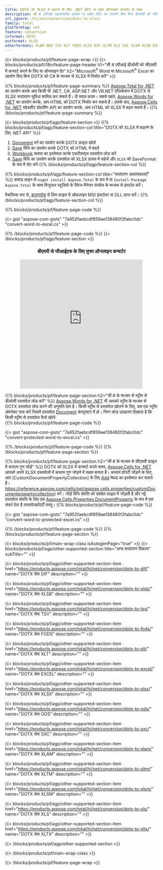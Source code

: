 ```yaml
---
title: DOTX को XLSX में बदलने के लिए .NET API या मुफ्त ऑनलाइन कन्वर्टर के साथ
description: सी # एपीआई माइक्रोसॉफ्ट एक्सेल या एडोब रीडर का उपयोग किए बिना डीओसी को सीएसवी में कनवर्ट करने के लिए या ऑनलाइन। कोड को एकीकृत करने से पहले मुफ्त बीएमपी से जीआईएफ ऑनलाइन परिवर्तक का त्वरित परीक्षण करें। 
url_ignore: /hi/net/conversion/dotx-to-xlsx/
family: total
platformtag: net
feature: conversion
informat: DOTX
outformat: XLSX
otherformats: XLAM ODS TSV XLT FODS XLSX DIF XLTM XLS SXC XLSM XLSB EXCEL XLSX
---
```

{{< blocks/products/pf/feature-page-wrap >}}
{{< blocks/products/pf/i18n/feature-page-header h1="सी # एपीआई डीओसी को सीएसवी में कनवर्ट करने के लिए या ऑनलाइन ऐप" h2="Microsoft<sup>&reg;</sup> Word या Microsoft<sup>&reg;</sup> Excel का उपयोग किए बिना DOTX को C# के माध्यम से XLSX में निर्यात करें" >}}

{{% blocks/products/pf/feature-page-summary %}}
[Aspose.Total for .NET](https://products.aspose.com/total/net/) का उपयोग करके आप किसी भी .NET, C#, ASP.NET और VB.NET एप्लिकेशन में DOTX से XLSX रूपांतरण सुविधा शामिल कर सकते हैं। दो सरल कदम। सबसे पहले, [Aspose.Words for .NET](https://products.aspose.com/words/net/) का उपयोग करके, आप HTML को DOTX निर्यात कर सकते हैं। उसके बाद, [Aspose.Cells for .NET](https://products.aspose.com/cells/net/) स्प्रेडशीट प्रोग्रामिंग API का उपयोग करके, आप HTML को XLSX में बदल सकते हैं।
{{% /blocks/products/pf/feature-page-summary  %}}

{{< blocks/products/pf/agp/feature-section >}}
{{% blocks/products/pf/agp/feature-section-col title="DOTX को XLSX में बदलने के लिए .NET API" %}}
1. [Document](https://reference.aspose.com/words/net/aspose.words/Document) वर्ग का उपयोग करके DOTX फ़ाइल खोलें
2. [Save](https://reference.aspose.com/words/net/aspose.words.Document/save/methods/4) विधि का उपयोग करके DOTX को HTML में बदलें
3. [Workbook](https://reference.aspose.com/cells/net/aspose.cells/workbook) क्लास का इस्तेमाल करके एचटीएमएल दस्तावेज़ लोड करें
4. [Save](https://reference.aspose.com/cells/net/aspose.cells.workbook/save/methods/4) विधि का उपयोग करके दस्तावेज़ को XLSX प्रारूप में सहेजें और `XLSX` को SaveFormat के रूप में सेट करें
{{% /blocks/products/pf/agp/feature-section-col %}}

{{% blocks/products/pf/agp/feature-section-col title="रूपांतरण आवश्यकताएँ" %}}
कमांड लाइन से ```nuget install Aspose.Total``` के रूप में या ```Install-Package Aspose.Total``` के साथ विजुअल स्टूडियो के पैकेज मैनेजर कंसोल के माध्यम से इंस्टॉल करें।

वैकल्पिक रूप से, [डाउनलोड](https://releases.aspose.com/total/net) से ज़िप फ़ाइल में ऑफ़लाइन MSI इंस्टॉलर या DLL प्राप्त करें।
{{% /blocks/products/pf/agp/feature-section-col %}}

{{% blocks/products/pf/feature-page-code %}}

{{< gist "aspose-com-gists" "7a952faebcdf859aef38480f2fabc0dc" "convert-word-to-excel.cs" >}}


{{% /blocks/products/pf/feature-page-code %}}
{{< /blocks/products/pf/agp/feature-section >}}
<div class="container-fluid agp-content bg-white aboutfile box-1 vh100 section nopbtm">
<div class=container>
<div class=row>
<div class="demobox tc col-md-12 padding-0" align="center">

<h3>बीएमपी से जीआईएफ के लिए मुफ्त ऑनलाइन कन्वर्टर</h3>

<iframe style="border: none; height: 426px;" scrolling="no" src="https://total-conversion-app-65z5r2lp.qa.k8s.dynabic.com/?to=xlsx&from=dotx" id="child-iframe" width="80%"></iframe>

</div></div>
</div></div>

{{% blocks/products/pf/feature-page-section  h2="सी # के माध्यम से स्ट्रीम से डीओसी दस्तावेज़ लोड करें" %}}
[Aspose.Words for .NET](https://products.aspose.com/words/net/) भी आपको स्ट्रीम के माध्यम से DOTX दस्तावेज़ लोड करने की अनुमति देता है। किसी स्ट्रीम से दस्तावेज़ खोलने के लिए, बस एक स्ट्रीम ऑब्जेक्ट पास करें जिसमें दस्तावेज़ [Document](https://reference.aspose.com/words/net/aspose.words/Document) कंस्ट्रक्टर में हो। निम्न कोड उदाहरण दिखाता है कि किसी स्ट्रीम से दस्तावेज़ कैसे खोलें:  
{{% blocks/products/pf/feature-page-code %}}

{{< gist "aspose-com-gists" "7a952faebcdf859aef38480f2fabc0dc" "convert-protected-word-to-excel.cs" >}}

{{% /blocks/products/pf/feature-page-code  %}}
{{% /blocks/products/pf/feature-page-section %}}

{{% blocks/products/pf/feature-page-section  h2="सी # के माध्यम से सीएसवी फ़ाइल में कस्टम गुण जोड़ें" %}}
DOTX को XLSX में कनवर्ट करते समय, [Aspose.Cells for .NET](https://products.aspose.com/cells/net/) आपको अपने XLSX दस्तावेज़ों में कस्टम गुण जोड़ने में सक्षम बनाता है। कस्टम प्रॉपर्टी जोड़ने के लिए, आप [CustomDocumentPropertyCollection] के लिए [Add](https://reference.aspose.com/cells/net/aspose.cells.properties/customDocumentpropertycollection/methods/add/index) मेथड का इस्तेमाल कर सकते हैं। https://reference.aspose.com/cells/net/aspose.cells.properties/customDocumentpropertycollection) वर्ग। जोड़ें विधि संपत्ति को एक्सेल फ़ाइल में जोड़ती है और नई दस्तावेज़ संपत्ति के लिए एक [Aspose.Cells.Properties.DocumentProperty](https://reference.aspose.com/cells/net/aspose.cells.properties)  के रूप में एक संदर्भ देता है दस्तावेज़प्रॉपर्टी वस्तु। 
{{% blocks/products/pf/feature-page-code %}}

{{< gist "aspose-com-gists" "7a952faebcdf859aef38480f2fabc0dc" "convert-word-to-protected-excel.cs" >}}

{{% /blocks/products/pf/feature-page-code  %}}
{{% /blocks/products/pf/feature-page-section %}}

{{< blocks/products/pf/main-wrap-class isAutogenPage="true" >}}
{{< blocks/products/pf/agp/other-supported-section title="अन्य रूपांतरण विकल्प" subTitle="" >}}

{{< blocks/products/pf/agp/other-supported-section-item href="https://products.aspose.com/total/hi/net/conversion/dotx-to-dif/" name="DOTX सेवा DIF" description="" >}}

{{< blocks/products/pf/agp/other-supported-section-item href="https://products.aspose.com/total/hi/net/conversion/dotx-to-xlsb/" name="DOTX सेवा XLSB" description="" >}}

{{< blocks/products/pf/agp/other-supported-section-item href="https://products.aspose.com/total/hi/net/conversion/dotx-to-tsv/" name="DOTX सेवा TSV" description="" >}}

{{< blocks/products/pf/agp/other-supported-section-item href="https://products.aspose.com/total/hi/net/conversion/dotx-to-fods/" name="DOTX सेवा FODS" description="" >}}

{{< blocks/products/pf/agp/other-supported-section-item href="https://products.aspose.com/total/hi/net/conversion/dotx-to-xlt/" name="DOTX सेवा XLT" description="" >}}

{{< blocks/products/pf/agp/other-supported-section-item href="https://products.aspose.com/total/hi/net/conversion/dotx-to-excel/" name="DOTX सेवा EXCEL" description="" >}}

{{< blocks/products/pf/agp/other-supported-section-item href="https://products.aspose.com/total/hi/net/conversion/dotx-to-xlsx/" name="DOTX सेवा XLSX" description="" >}}

{{< blocks/products/pf/agp/other-supported-section-item href="https://products.aspose.com/total/hi/net/conversion/dotx-to-ods/" name="DOTX सेवा ODS" description="" >}}

{{< blocks/products/pf/agp/other-supported-section-item href="https://products.aspose.com/total/hi/net/conversion/dotx-to-sxc/" name="DOTX सेवा SXC" description="" >}}

{{< blocks/products/pf/agp/other-supported-section-item href="https://products.aspose.com/total/hi/net/conversion/dotx-to-xlam/" name="DOTX सेवा XLAM" description="" >}}

{{< blocks/products/pf/agp/other-supported-section-item href="https://products.aspose.com/total/hi/net/conversion/dotx-to-xltm/" name="DOTX सेवा XLTM" description="" >}}

{{< blocks/products/pf/agp/other-supported-section-item href="https://products.aspose.com/total/hi/net/conversion/dotx-to-xlsm/" name="DOTX सेवा XLSM" description="" >}}

{{< blocks/products/pf/agp/other-supported-section-item href="https://products.aspose.com/total/hi/net/conversion/dotx-to-xls/" name="DOTX सेवा XLS" description="" >}}

{{< blocks/products/pf/agp/other-supported-section-item href="https://products.aspose.com/total/hi/net/conversion/dotx-to-xltx/" name="DOTX सेवा XLTX" description="" >}}



{{< /blocks/products/pf/agp/other-supported-section >}}

{{< /blocks/products/pf/main-wrap-class >}}

{{< /blocks/products/pf/feature-page-wrap >}}